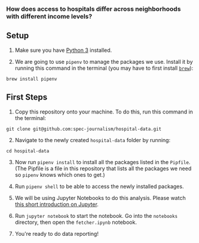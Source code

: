<h3> How does access to hospitals differ across neighborhoods with different income levels? </h3>

## Setup

1. Make sure you have [Python 3](https://www.python.org/downloads/) installed.

2. We are going to use `pipenv` to manage the packages we use. Install it by running this command in the terminal (you may have to first install [`brew`](https://brew.sh)):
```
brew install pipenv
```


## First Steps

1. Copy this repository onto your machine. To do this, run this command in the terminal:
```
git clone git@github.com:spec-journalism/hospital-data.git
```

2. Navigate to the newly created `hospital-data` folder by running:
```
cd hospital-data
```

3. Now run `pipenv install` to install all the packages listed in the `Pipfile`. (The Pipfile is a file in this repository that lists all the packages we need so `pipenv` knows which ones to get.)

4. Run `pipenv shell` to be able to access the newly installed packages.

5. We will be using Jupyter Notebooks to do this analysis. Please watch [this short introduction on Jupyter](https://www.youtube.com/watch?v=jZ952vChhuI).

6. Run `jupyter notebook` to start the notebook. Go into the `notebooks` directory, then open the `fetcher.ipynb` notebook.

7. You're ready to do data reporting!
